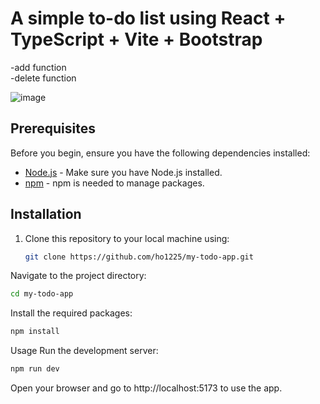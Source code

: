 # A simple to-do list using React + TypeScript + Vite + Bootstrap

-add function  
-delete function

![image](https://github.com/ho1225/my-todo-app/assets/56968144/73e6a488-537c-4456-99b4-d26c3a36bf07)

## Prerequisites

Before you begin, ensure you have the following dependencies installed:

- [Node.js](https://nodejs.org) - Make sure you have Node.js installed.
- [npm](https://www.npmjs.com/) - npm is needed to manage packages.

## Installation

1. Clone this repository to your local machine using:
   ```bash
   git clone https://github.com/ho1225/my-todo-app.git
Navigate to the project directory:

```bash
cd my-todo-app
```
Install the required packages:

```bash
npm install
```
Usage
Run the development server:

```bash
npm run dev
```
Open your browser and go to http://localhost:5173 to use the app.
